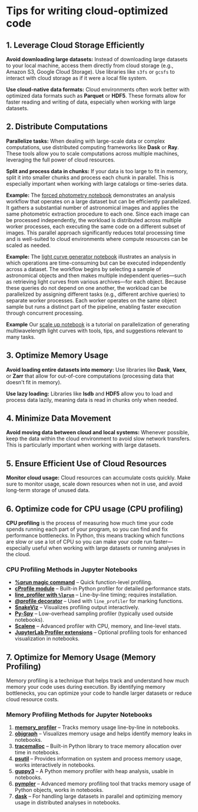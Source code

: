 # Tips for writing cloud-optimized code

## 1. Leverage Cloud Storage Efficiently

**Avoid downloading large datasets:** Instead of downloading large datasets to your local machine, access them directly from cloud storage (e.g., Amazon S3, Google Cloud Storage).
Use libraries like `s3fs` or `gcsfs` to interact with cloud storage as if it were a local file system.

**Use cloud-native data formats:** Cloud environments often work better with optimized data formats such as **Parquet** or **HDF5**.
These formats allow for faster reading and writing of data, especially when working with large datasets.

## 2. Distribute Computations

**Parallelize tasks:** When dealing with large-scale data or complex computations, use distributed computing frameworks like **Dask** or **Ray**.
These tools allow you to scale computations across multiple machines, leveraging the full power of cloud resources.

**Split and process data in chunks:** If your data is too large to fit in memory, split it into smaller chunks and process each chunk in parallel.
This is especially important when working with large catalogs or time-series data.

**Example:** The [forced photometry notebook](https://nasa-fornax.github.io/fornax-demo-notebooks/forced_photometry/multiband_photometry.html) demonstrates an analysis workflow that operates on a large dataset but can be efficiently parallelized.
It gathers a substantial number of astronomical images and applies the same photometric extraction procedure to each one.
Since each image can be processed independently, the workload is distributed across multiple worker processes, each executing the same code on a different subset of images.
This parallel approach significantly reduces total processing time and is well-suited to cloud environments where compute resources can be scaled as needed.

**Example:** The [light curve generator notebook](https://nasa-fornax.github.io/fornax-demo-notebooks/light_curves/light_curve_generator.html) illustrates an analysis in which operations are time-consuming but can be executed independently across a dataset.
The workflow begins by selecting a sample of astronomical objects and then makes multiple independent queries—such as retrieving light curves from various archives—for each object.
Because these queries do not depend on one another, the workload can be parallelized by assigning different tasks (e.g., different archive queries) to separate worker processes.
Each worker operates on the same object sample but runs a distinct part of the pipeline, enabling faster execution through concurrent processing.

**Example** Our [scale up notebook](https://nasa-fornax.github.io/fornax-demo-notebooks/light_curves/scale_up.html) is a tutorial on parallelization of generating multiwavelength light curves with tools, tips, and suggestions relevant to many tasks.

## 3. Optimize Memory Usage

**Avoid loading entire datasets into memory:** Use libraries like **Dask**, **Vaex**, or **Zarr** that allow for out-of-core computations (processing data that doesn't fit in memory).

**Use lazy loading:** Libraries like **lsdb** and **HDF5** allow you to load and process data lazily, meaning data is read in chunks only when needed.

## 4. Minimize Data Movement

**Avoid moving data between cloud and local systems:** Whenever possible, keep the data within the cloud environment to avoid slow network transfers.
This is particularly important when working with large datasets.

## 5. Ensure Efficient Use of Cloud Resources

**Monitor cloud usage:** Cloud resources can accumulate costs quickly.
Make sure to monitor usage, scale down resources when not in use, and avoid long-term storage of unused data.

## 6. Optimize code for CPU usage (CPU profiling)

**CPU profiling** is the process of measuring how much time your code spends running each part of your program, so you can find and fix performance bottlenecks.
In Python, this means tracking which functions are slow or use a lot of CPU so you can make your code run faster—especially useful when working with large datasets or running analyses in the cloud.

### CPU Profiling Methods in Jupyter Notebooks

- **[%prun magic command](https://ipython.readthedocs.io/en/stable/interactive/magics.html#magic-prun)** – Quick function-level profiling.
- **[cProfile module](https://docs.python.org/3/library/profile.html)** – Built-in Python profiler for detailed performance stats.
- **[line_profiler with `%lprun`](https://github.com/pyutils/line_profiler)** – Line-by-line timing; requires installation.
- **[@profile decorator](https://github.com/pyutils/line_profiler#usage)** – Used with `line_profiler` for marking functions.
- **[SnakeViz](https://jiffyclub.github.io/snakeviz/)** – Visualizes profiling output interactively.
- **[Py-Spy](https://github.com/benfred/py-spy)** – Low-overhead sampling profiler (typically used outside notebooks).
- **[Scalene](https://github.com/plasma-umass/scalene)** – Advanced profiler with CPU, memory, and line-level stats.
- **[JupyterLab Profiler extensions](https://github.com/jupyterlab-contrib/jupyterlab-profiling)** – Optional profiling tools for enhanced visualization in notebooks.

## 7. Optimize for Memory Usage (Memory Profiling)

Memory profiling is a technique that helps track and understand how much memory your code uses during execution.
By identifying memory bottlenecks, you can optimize your code to handle larger datasets or reduce cloud resource costs.

### **Memory Profiling Methods for Jupyter Notebooks**

1. **[memory_profiler](https://pypi.org/project/memory-profiler/)** – Tracks memory usage line-by-line in notebooks.
2. **[objgraph](https://mg.pov.lt/objgraph/)** – Visualizes memory usage and helps identify memory leaks in notebooks.
3. **[tracemalloc](https://docs.python.org/3/library/tracemalloc.html)** – Built-in Python library to trace memory allocation over time in notebooks.
4. **[psutil](https://psutil.readthedocs.io/en/latest/)** – Provides information on system and process memory usage, works interactively in notebooks.
5. **[guppy3](https://pypi.org/project/guppy3/)** – A Python memory profiler with heap analysis, usable in notebooks.
6. **[pympler](https://pympler.readthedocs.io/en/latest/)** – Advanced memory profiling tool that tracks memory usage of Python objects, works in notebooks.
7. **[dask](https://docs.dask.org/en/stable/)** – For handling large datasets in parallel and optimizing memory usage in distributed analyses in notebooks.
